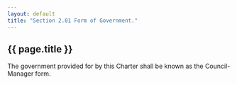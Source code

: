 ```yaml
---
layout: default 
title: "Section 2.01 Form of Government."
---
```


{{ page.title }}
----------------

The government provided for by this Charter shall be known as the
Council-Manager form.

